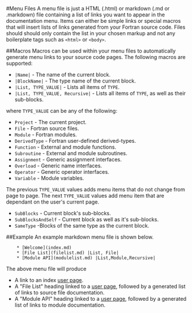 #Menu Files
A menu file is just a HTML (.html) or markdown (.md or .markdown) file containing a list of links you want to appear in the documentation menu. Items can either be simple links or special macros that will insert lists of links generated from your Fortran source code. Files should should only contain the list in your chosen markup and not any boilerplate tags such as `<html>` or `<body>`.

##Macros
Macros can be used within your menu files to automatically generate menu links to your source code pages. The following macros are supported:

 * `|Name|` - The name of the current block.
 * `|BlockName|` - The type name of the current block.
 * `|List, TYPE_VALUE|` - Lists all items of `TYPE`.
 * `|List, TYPE_VALUE, Recursive|` - Lists all items of `TYPE`, as well as their sub-blocks.

where `TYPE_VALUE` can be any of the following:

 * `Project` - The current project.
 * `File` - Fortran source files.
 * `Module` - Fortran modules.
 * `DerivedType` - Fortran user-defined derived-types.
 * `Function` - External and module functions.
 * `Subroutine` - External and module subroutines.
 * `Assignment` - Generic assignment interfaces.
 * `Overload` - Generic name interfaces.
 * `Operator` - Generic operator interfaces.
 * `Variable` - Module variables.

The previous `TYPE_VALUE` values adds menu items that do not change from page to page. The next `TYPE_VALUE` values add menu item that are dependant on the user's current page.

 * `SubBlocks` -  Current block's sub-blocks.
 * `SubBlocksAndSelf` - Current block as well as it's sub-blocks.
 * `SameType` -Blocks of the same type as the current block.

##Example
An example markdown menu file is shown below.

        * [Welcome](index.md)
        * [File List](filelist.md) |List, File|
        * [Module API](modulelist.md) |List,Module,Recursive|

The above menu file will produce

 * A link to an index [user page](project-files/types/userpage.md).
 * A "File List" heading linked to a [user page](project-files/types/userpage.md), followed by a generated list of links to source file documentation. 
 * A "Module API" heading linked to a [user page](project-files/types/userpage.md), followed by a generated list of links to module documentation. 